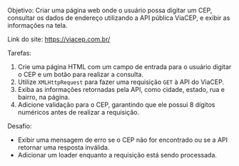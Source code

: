 Objetivo:
Criar uma página web onde o usuário possa digitar um CEP, consultar os dados de endereço utilizando a API pública ViaCEP, e exibir as informações na tela.

Link do site: https://viacep.com.br/

Tarefas:

1. Crie uma página HTML com um campo de entrada para o usuário digitar o CEP e um botão para realizar a consulta.
2. Utilize `XMLHttpRequest` para fazer uma requisição `GET` à API do ViaCEP.
3. Exiba as informações retornadas pela API, como cidade, estado, rua e bairro, na página.
4. Adicione validação para o CEP, garantindo que ele possui 8 dígitos numéricos antes de realizar a requisição.

Desafio:
- Exibir uma mensagem de erro se o CEP não for encontrado ou se a API retornar uma resposta inválida.
- Adicionar um loader enquanto a requisição está sendo processada.
